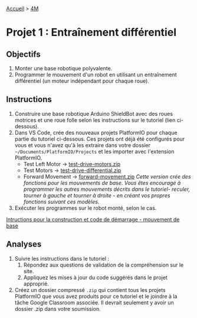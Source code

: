 [Accueil](./index.md) > [4M](./acceuil4M.md#projet-7--mouvement-avec-mission)

# Projet 1 : Entraînement différentiel

## Objectifs

1. Monter une base robotique polyvalente.
1. Programmer le mouvement d'un robot en utilisant un entraînement différentiel (un moteur indépendant pour chaque roue).

## Instructions

1. Construire une base robotique Arduino ShieldBot avec des roues motrices et une roue folle selon les instructions sur le tutoriel (lien ci-dessous).
1. Dans VS Code, crée des nouveaux projets PlatformIO pour chaque partie du tutoriel ci-dessous. Ces projets ont déjà été configurés pour vous et vous n'avez qu'à les extraire dans votre dossier `~/Documents/PlatformIO/Projects` et les importer avec l'extension PlatformIO.
    - Test Left Motor -> [test-drive-motors.zip](./code/platformio/test-drive-motors.zip)
    - Test Motors -> [test-drive-differential.zip](./code/platformio/test-drive-differential.zip)
    - Forward Movement -> [forward-movement.zip](./code/platformio/forward-movement.zip) _Cette version crée des fonctions pour les mouvements de base. Vous êtes encouragé à programmer les autres mouvements décrits dans le tutoriel- reculer, tourner à gauche et tourner à droite - en créant vos propres fonctions suivant ces modèles._
1. Exécuter les programmes sur le robot monté, selon le cas.

[Intructions pour la construction et code de démarrage - mouvement de base](https://www.cs2n.org/u/mp/badge_pages/195)

## Analyses

1. Suivre les instructions dans le tutoriel :
    1. Répondez aux questions de validation de la compréhension sur le site.
    1. Appliquez les mises à jour du code suggérés dans le projet approprié.
1. Créez un dossier compressé `.zip` qui contient tous les projets PlatformIO que vous avez produits pour ce tutoriel et le joindre à la tâche Google Classroom associée. Il devrait seulement y avoir un dossier .zip dans votre soumission.
